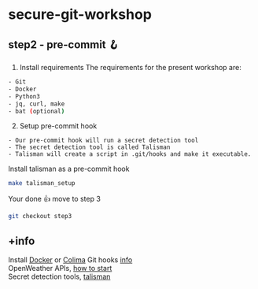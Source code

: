 # secure-git-workshop

## step2 - pre-commit 🪝

1. Install requirements
The requirements for the present workshop are:
```bash
- Git
- Docker 
- Python3	
- jq, curl, make
- bat (optional)
```

2. Setup pre-commit hook
```
- Our pre-commit hook will run a secret detection tool
- The secret detection tool is called Talisman
- Talisman will create a script in .git/hooks and make it executable.
```

Install talisman as a pre-commit hook
```bash
make talisman_setup
```

Your done 👍 move to step 3
```bash
git checkout step3
```

## +info
Install [Docker](https://docker-docs.netlify.app/install/) or [Colima](https://github.com/abiosoft/colima#installation)
Git hooks [info](https://githooks.com)    
OpenWeather APIs, [how to start](https://openweathermap.org/appid)    
Secret detection tools, [talisman](https://github.com/thoughtworks/talisman#recommended-approach)

